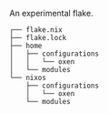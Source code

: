 An experimental flake.

```
┌── flake.nix
├── flake.lock
├── home
│   ├── configurations
│   │   └── oxen
│   └── modules
└── nixos
    ├── configurations
    │   └── oxen
    └── modules
```
